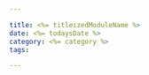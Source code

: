 ```yaml
---

title: <%= titleizedModuleName %>
date: <%= todaysDate %>
category: <%= category %>
tags:

---
```

